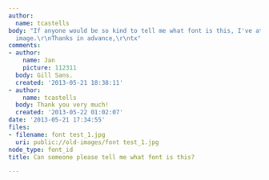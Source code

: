 ```yaml
---
author:
  name: tcastells
body: "If anyone would be so kind to tell me what font is this, I've attached the
  image.\r\nThanks in advance,\r\ntx"
comments:
- author:
    name: Jan
    picture: 112311
  body: Gill Sans.
  created: '2013-05-21 18:38:11'
- author:
    name: tcastells
  body: Thank you very much!
  created: '2013-05-22 01:02:07'
date: '2013-05-21 17:34:55'
files:
- filename: font test_1.jpg
  uri: public://old-images/font test_1.jpg
node_type: font_id
title: Can someone please tell me what font is this?

---
```

